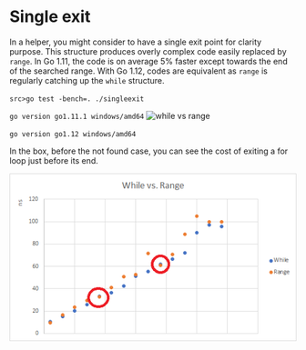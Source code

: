 # Single exit

In a helper, you might consider to have a single exit point for clarity purpose.
This structure produces overly complex code easily replaced by `range`.
In Go 1.11, the code is on average 5% faster except towards the end of the searched range.
With Go 1.12, codes are equivalent as `range` is regularly catching up the `while` structure.

`src>go test -bench=. ./singleexit` 

`go version go1.11.1 windows/amd64`
![while vs range](whilevsrange111.png?raw=true "While vs Range")

`go version go1.12 windows/amd64`
 
 In the box, before the not found case, you can see the cost of exiting a for loop just before its end.
 
![while vs range](whilevsrange.png?raw=true "While vs Range")
 
